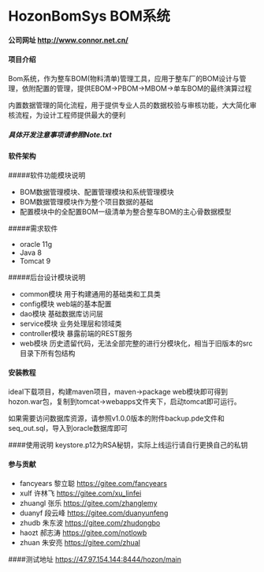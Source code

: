 # HozonBomSys BOM系统
#### 公司网址 http://www.connor.net.cn/
#### 项目介绍
Bom系统，作为整车BOM(物料清单)管理工具，应用于整车厂的BOM设计与管理，依附配置的管理，提供EBOM->PBOM->MBOM->单车BOM的最终演算过程

内置数据管理的简化流程，用于提供专业人员的数据校验与审核功能，大大简化审核流程，为设计工程师提供最大的便利


##### 具体开发注意事项请参照Note.txt

#### 软件架构
#####软件功能模块说明
- BOM数据管理模块、配置管理模块和系统管理模块
- BOM数据管理模块作为整个项目数据的基础
- 配置模块中的全配置BOM一级清单为整合整车BOM的主心骨数据模型

#####需求软件
- oracle 11g
- Java 8
- Tomcat 9

#####后台设计模块说明
- common模块 用于构建通用的基础类和工具类
- config模块 web端的基本配置
- dao模块 基础数据库访问层
- service模块 业务处理层和领域类
- controller模块 暴露前端的REST服务
- web模块 历史遗留代码，无法全部完整的进行分模块化，相当于旧版本的src目录下所有包结构

#### 安装教程

ideal下载项目，构建maven项目，maven->package web模块即可得到hozon.war包，复制到tomcat->webapps文件夹下，启动tomcat即可运行。

如果需要访问数据库资源，请参照v1.0.0版本的附件backup.pde文件和seq_out.sql，导入到oracle数据库即可

####使用说明
keystore.p12为RSA秘钥，实际上线运行请自行更换自己的私钥

#### 参与贡献
* fancyears 黎立聪 https://gitee.com/fancyears
* xulf 许林飞 https://gitee.com/xu_linfei
* zhuangl 张乐 https://gitee.com/zhanglemy
* duanyf 段云峰 https://gitee.com/duanyunfeng
* zhudb 朱东波 https://gitee.com/zhudongbo
* haozt 郝志涛 https://gitee.com/notlowb
* zhuan 朱安亮 https://gitee.com/zhual

####测试地址
https://47.97.154.144:8444/hozon/main


